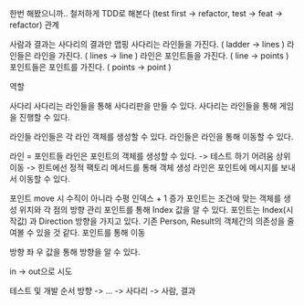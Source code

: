  한번 해봤으니까.. 철저하게 TDD로 해본다 (test first -> refactor, test -> feat -> refactor)
 관계

 사람과 결과는 사다리의 결과만 맵핑
 사다리는 라인들을 가진다. ( ladder -> lines )
 라인들은 라인을 가진다. ( lines -> line )
 라인은 포인트들을 가진다. ( line -> points )
 포인트들은 포인트를 가진다. ( points -> point )

 역할

 사다리
 사다리는 라인들을 통해 사다리판을 만들 수 있다.
 사다리는 라인들을 통해 게임을 진행할 수 있다.

 라인들
 라인들은 각 라인 객체를 생성할 수 있다.
 라인들은 라인을 통해 이동할 수 있다.

 라인 = 포인트들
 라인은 포인트의 객체를 생성할 수 있다. -> 테스트 하기 어려움 상위 이동 -> 힌트에선 정적 팩토리 메서드를 통해 객체 생성
 라인은 포인트에 메시지를 보내서 이동할 수 있다.
  
 포인트
 move 시 수직이 아니라 수평 인덱스 + 1 증가
 포인트는 조건에 맞는 객체를 생성
 위치와 각 점의 방향 관리
 포인트를 통해 Index 값을 알 수 있다.
 포인트는 Index(시작값) 과 Direction 방향을 가지고 있다.
 기존 Person, Result의 객체간의 의존성을 줄여볼 수 있을 것 같다.
 포인트를 통해 이동

 방향
 좌 우 값을 통해 방향을 알 수 있다.

 
 in -> out으로 시도
 
 테스트 및 개발 순서
 방향 -> ... -> 사다리 -> 사람, 결과